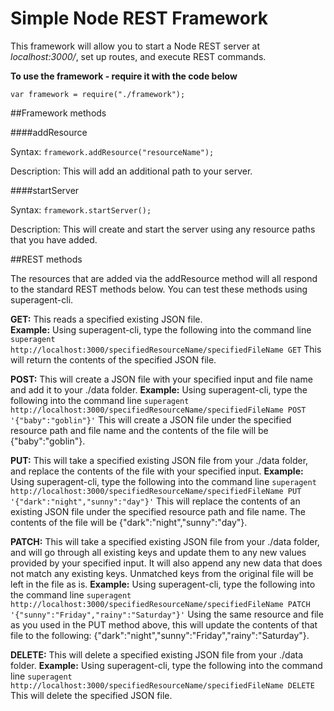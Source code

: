 # Simple Node REST Framework

This framework will allow you to start a Node REST server at *localhost:3000/*, set up routes, and execute REST commands.  

**To use the framework - require it with the code below**


`var framework = require("./framework");`

##Framework methods

####addResource

Syntax:  `framework.addResource("resourceName");`  

Description: This will add an additional path to your server.

####startServer

Syntax:  `framework.startServer();`  

Description: This will create and start the server using any resource paths that you have added.

##REST methods 

The resources that are added via the addResource method will all respond to the standard REST methods below.  You can test these methods using superagent-cli. 

**GET:**  This reads a specified existing JSON file.  
**Example:** Using superagent-cli, type the following into the command line `superagent http://localhost:3000/specifiedResourceName/specifiedFileName GET` This will return the contents of the specified JSON file.

**POST:**  This will create a JSON file with your specified input and file name and add it to your ./data folder. 
**Example:** Using superagent-cli, type the following into the command line `superagent http://localhost:3000/specifiedResourceName/specifiedFileName POST '{"baby":"goblin"}'` This will create a JSON file under the specified resource path and file name and the contents of the file will be {"baby":"goblin"}.

**PUT:** This will take a specified existing JSON file from your ./data folder, and replace the contents of the file with your specified input.
**Example:** Using superagent-cli, type the following into the command line `superagent http://localhost:3000/specifiedResourceName/specifiedFileName PUT '{"dark":"night","sunny":"day"}'` This will replace the contents of an existing JSON file under the specified resource path and file name.  The contents of the file will be {"dark":"night","sunny":"day"}.

**PATCH:** This will take a specified existing JSON file from your ./data folder, and will go through all existing keys and update them to any new values provided by your specified input.  It will also append any new data that does not match any existing keys.  Unmatched keys from the original file will be left in the file as is.
**Example:** Using superagent-cli, type the following into the command line `superagent http://localhost:3000/specifiedResourceName/specifiedFileName PATCH '{"sunny":"Friday","rainy":"Saturday"}'` Using the same resource and file as you used in the PUT method above, this will update the contents of that file to the following: {"dark":"night","sunny":"Friday","rainy":"Saturday"}.

**DELETE:** This will delete a specified existing JSON file from your ./data folder.
**Example:** Using superagent-cli, type the following into the command line `superagent http://localhost:3000/specifiedResourceName/specifiedFileName DELETE` This will delete the specified JSON file.